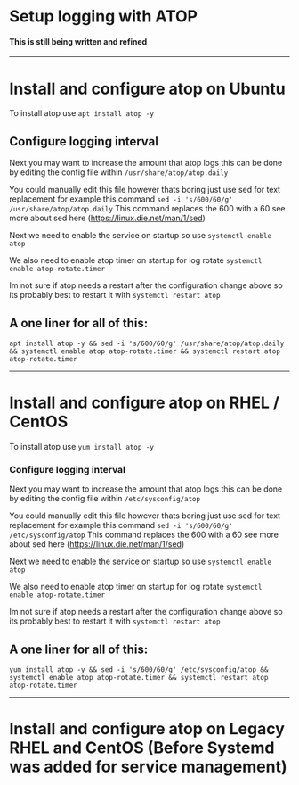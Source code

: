 # Setup logging with ATOP
#### This is still being written and refined

---

# Install and configure atop on Ubuntu

To install atop use  ```apt install atop -y```

## Configure logging interval

Next you may want to increase the amount that atop logs this can be done by editing the config file within ```/usr/share/atop/atop.daily```

You could manually edit this file however thats boring just use sed for text replacement for example this command ```sed -i 's/600/60/g' /usr/share/atop/atop.daily``` This command replaces the 600 with a 60 see more about sed here (https://linux.die.net/man/1/sed)

Next we need to enable the service on startup so use ```systemctl enable atop```

We also need to enable atop timer on startup for log rotate ```systemctl enable atop-rotate.timer```

Im not sure if atop needs a restart after the configuration change above so its probably best to restart it with ```systemctl restart atop```

## A one liner for all of this:

```apt install atop -y && sed -i 's/600/60/g' /usr/share/atop/atop.daily && systemctl enable atop atop-rotate.timer && systemctl restart atop atop-rotate.timer```

---

# Install and configure atop on RHEL / CentOS

To install atop use ```yum install atop -y```

### Configure logging interval

Next you may want to increase the amount that atop logs this can be done by editing the config file within ```/etc/sysconfig/atop```

You could manually edit this file however thats boring just use sed for text replacement for example this command ```sed -i 's/600/60/g' /etc/sysconfig/atop``` This command replaces the 600 with a 60 see more about sed here (https://linux.die.net/man/1/sed)

Next we need to enable the service on startup so use ```systemctl enable atop```

We also need to enable atop timer on startup for log rotate ```systemctl enable atop-rotate.timer```

Im not sure if atop needs a restart after the configuration change above so its probably best to restart it with ```systemctl restart atop```

## A one liner for all of this:

```yum install atop -y && sed -i 's/600/60/g' /etc/sysconfig/atop && systemctl enable atop atop-rotate.timer && systemctl restart atop atop-rotate.timer```

---

# Install and configure atop on Legacy RHEL and CentOS (Before Systemd was added for service management)
